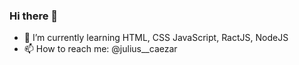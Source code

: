 ### Hi there 👋


- 🌱 I’m currently learning HTML, CSS JavaScript, RactJS, NodeJS
- 📫 How to reach me: @julius__caezar

